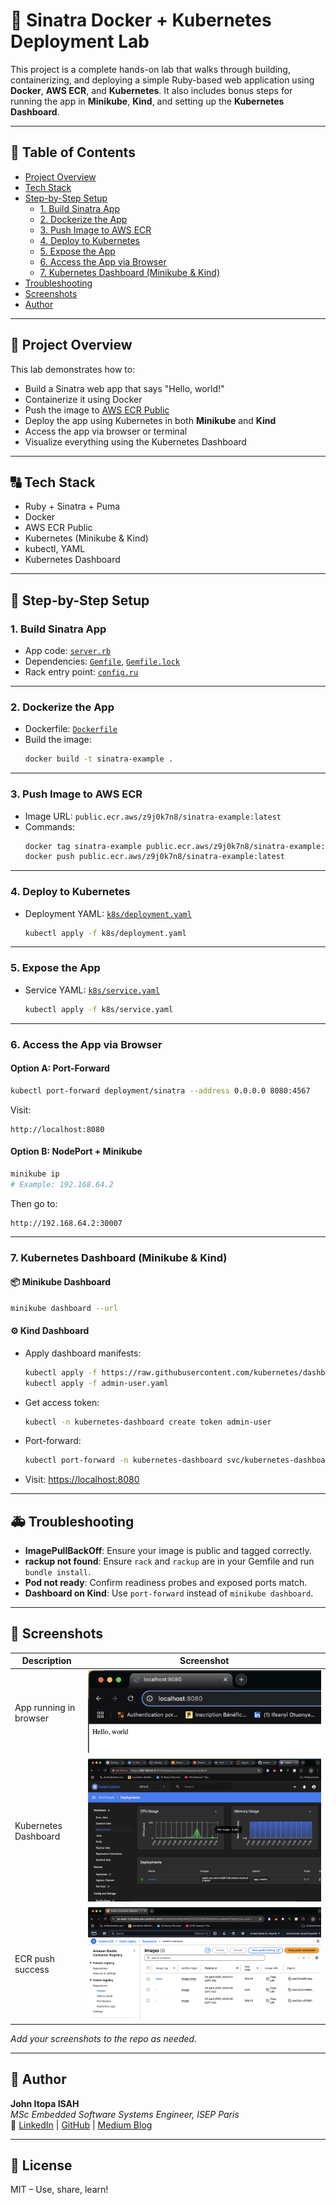 # 🚀 Sinatra Docker + Kubernetes Deployment Lab

This project is a complete hands-on lab that walks through building, containerizing, and deploying a simple Ruby-based web application using **Docker**, **AWS ECR**, and **Kubernetes**. It also includes bonus steps for running the app in **Minikube**, **Kind**, and setting up the **Kubernetes Dashboard**.

---

## 📌 Table of Contents

- [Project Overview](#project-overview)
- [Tech Stack](#tech-stack)
- [Step-by-Step Setup](#step-by-step-setup)
  - [1. Build Sinatra App](#1-build-sinatra-app)
  - [2. Dockerize the App](#2-dockerize-the-app)
  - [3. Push Image to AWS ECR](#3-push-image-to-aws-ecr)
  - [4. Deploy to Kubernetes](#4-deploy-to-kubernetes)
  - [5. Expose the App](#5-expose-the-app)
  - [6. Access the App via Browser](#6-access-the-app-via-browser)
  - [7. Kubernetes Dashboard (Minikube & Kind)](#7-kubernetes-dashboard-minikube--kind)
- [Troubleshooting](#troubleshooting)
- [Screenshots](#screenshots)
- [Author](#author)

---

## 🧠 Project Overview

This lab demonstrates how to:

- Build a Sinatra web app that says "Hello, world!"
- Containerize it using Docker
- Push the image to [AWS ECR Public](https://gallery.ecr.aws/)
- Deploy the app using Kubernetes in both **Minikube** and **Kind**
- Access the app via browser or terminal
- Visualize everything using the Kubernetes Dashboard

---

## 🔠 Tech Stack

- Ruby + Sinatra + Puma
- Docker
- AWS ECR Public
- Kubernetes (Minikube & Kind)
- kubectl, YAML
- Kubernetes Dashboard

---

## 🚧 Step-by-Step Setup

### 1. Build Sinatra App
- App code: [`server.rb`](./server.rb)
- Dependencies: [`Gemfile`](./Gemfile), [`Gemfile.lock`](./Gemfile.lock)
- Rack entry point: [`config.ru`](./config.ru)

---

### 2. Dockerize the App
- Dockerfile: [`Dockerfile`](./Dockerfile)
- Build the image:
  ```bash
  docker build -t sinatra-example .
  ```

---

### 3. Push Image to AWS ECR
- Image URL: `public.ecr.aws/z9j0k7n8/sinatra-example:latest`
- Commands:
  ```bash
  docker tag sinatra-example public.ecr.aws/z9j0k7n8/sinatra-example:latest
  docker push public.ecr.aws/z9j0k7n8/sinatra-example:latest
  ```

---

### 4. Deploy to Kubernetes
- Deployment YAML: [`k8s/deployment.yaml`](./k8s/deployment.yaml)
  ```bash
  kubectl apply -f k8s/deployment.yaml
  ```

---

### 5. Expose the App
- Service YAML: [`k8s/service.yaml`](./k8s/service.yaml)
  ```bash
  kubectl apply -f k8s/service.yaml
  ```

---

### 6. Access the App via Browser

#### Option A: Port-Forward
```bash
kubectl port-forward deployment/sinatra --address 0.0.0.0 8080:4567
```
Visit:
```
http://localhost:8080
```

#### Option B: NodePort + Minikube
```bash
minikube ip
# Example: 192.168.64.2
```
Then go to:
```
http://192.168.64.2:30007
```

---

### 7. Kubernetes Dashboard (Minikube & Kind)

#### 📦 Minikube Dashboard
```bash
minikube dashboard --url
```

#### ⚙️ Kind Dashboard
- Apply dashboard manifests:
  ```bash
  kubectl apply -f https://raw.githubusercontent.com/kubernetes/dashboard/v2.7.0/aio/deploy/recommended.yaml
  kubectl apply -f admin-user.yaml
  ```
- Get access token:
  ```bash
  kubectl -n kubernetes-dashboard create token admin-user
  ```
- Port-forward:
  ```bash
  kubectl port-forward -n kubernetes-dashboard svc/kubernetes-dashboard 8080:443
  ```
- Visit: [https://localhost:8080](https://localhost:8080)

---

## 🚑 Troubleshooting

- **ImagePullBackOff**: Ensure your image is public and tagged correctly.
- **rackup not found**: Ensure `rack` and `rackup` are in your Gemfile and run `bundle install`.
- **Pod not ready**: Confirm readiness probes and exposed ports match.
- **Dashboard on Kind**: Use `port-forward` instead of `minikube dashboard`.

---

## 📸 Screenshots

| Description             | Screenshot                       |
|-------------------------|----------------------------------|
| App running in browser | ![](./images/browser-running.png) |
| Kubernetes Dashboard   | ![](./images/k8s-dashboard.png)   |
| ECR push success       | ![](./images/ECR-push.png)     |

*Add your screenshots to the repo as needed.*

---

## 👤 Author

**John Itopa ISAH**  
_MSc Embedded Software Systems Engineer, ISEP Paris_  
🔗 [LinkedIn](https://www.linkedin.com/in/johnitopaisah) | [GitHub](https://github.com/johnitopaisah) | [Medium Blog](#)

---

## 📜 License

MIT – Use, share, learn!
